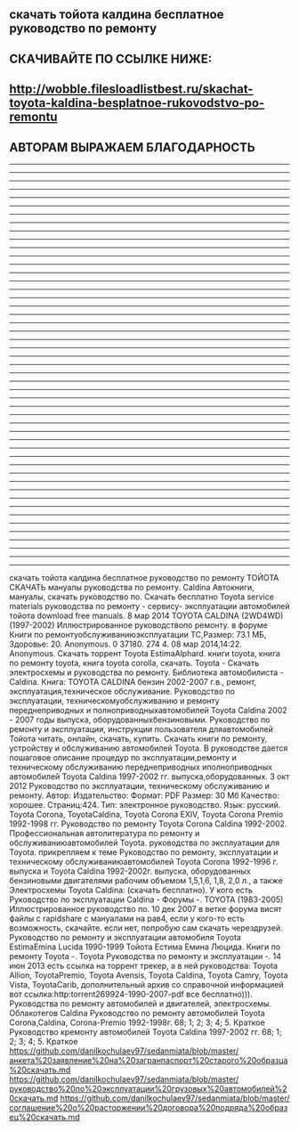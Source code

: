 скачать тойота калдина бесплатное руководство по ремонту
--------------------------------------------------
СКАЧИВАЙТЕ ПО ССЫЛКЕ НИЖЕ:
--------------------------------------------------
http://wobble.filesloadlistbest.ru/skachat-toyota-kaldina-besplatnoe-rukovodstvo-po-remontu
--------------------------------------------------
АВТОРАМ ВЫРАЖАЕМ БЛАГОДАРНОСТЬ
--------------------------------------------------
--------------------------------------------------
--------------------------------------------------
--------------------------------------------------
--------------------------------------------------
--------------------------------------------------
--------------------------------------------------
--------------------------------------------------
--------------------------------------------------
--------------------------------------------------
--------------------------------------------------
--------------------------------------------------
--------------------------------------------------
--------------------------------------------------
--------------------------------------------------
--------------------------------------------------
--------------------------------------------------
--------------------------------------------------
--------------------------------------------------
--------------------------------------------------
--------------------------------------------------
--------------------------------------------------
--------------------------------------------------
--------------------------------------------------
--------------------------------------------------
--------------------------------------------------
--------------------------------------------------
--------------------------------------------------
--------------------------------------------------
--------------------------------------------------
--------------------------------------------------
--------------------------------------------------
--------------------------------------------------
--------------------------------------------------
--------------------------------------------------
--------------------------------------------------
--------------------------------------------------
--------------------------------------------------
--------------------------------------------------
--------------------------------------------------
--------------------------------------------------
--------------------------------------------------
--------------------------------------------------
--------------------------------------------------
--------------------------------------------------
--------------------------------------------------
--------------------------------------------------
--------------------------------------------------
--------------------------------------------------
--------------------------------------------------
скачать тойота калдина бесплатное руководство по ремонту ТОЙОТА СКАЧАТЬ мануалы руководства по ремонту. Caldina  Автокниги, мануалы, скачать руководство по. Скачать бесплатно Toyota service materials руководства по ремонту - сервису- эксплуатации автомобилей тойота download free manuals. 8 мар 2014  TOYOTA CALDINA (2WD4WD)(1997-2002) Иллюстрированное руководствопо ремонту. в форуме Книги по ремонтуобслуживаниюэксплуатации ТС,Размер: 73.1 МБ, Здоровье: 20. Anonymous. 0 37180. 274 4. 08 мар 2014,14:22. Anonymous. Скачать торрент Toyota EstimaAlphard. книги toyota, книга по ремонту toyota, книга toyota corolla, скачать. Toyota - Скачать электросхемы и руководства по ремонту. Библиотека автомобилиста - Caldina. Книга: TOYOTA CALDINA бензин 2002-2007 г.в., ремонт, эксплуатация,техническое обслуживание. Руководство по эксплуатации, техническомуобслуживанию и ремонту переднеприводных и полноприводныхавтомобилей Toyota Caldina 2002 - 2007 годы выпуска, оборудованныхбензиновыми. Руководство по ремонту и эксплуатации, инструкции пользователя дляавтомобилей Тойота читать, онлайн, скачать, купить. Скачать книги по ремонту, устройству и обслуживанию автомобилей Toyota. В руководстве дается пошаговое описание процедур по эксплуатации,ремонту и техническому обслуживанию переднеприводных иполноприводных автомобилей Toyota Caldina 1997-2002 гг. выпуска,оборудованных. 3 окт 2012  Руководство по эксплуатации, техническому обслуживанию и ремонту. Автор: Издательство: Формат: PDF Размер: 30 Мб Качество: хорошее. Страниц:424. Тип: электронное руководство. Язык: русский. Toyota Corona, ToyotaCaldina, Toyota Corona EXIV, Toyota Corona Premio 1992-1998 гг. Руководство по ремонту Toyota Corona  Caldina 1992-2002. Профессиональная автолитература по ремонту и обслуживаниюавтомобилей Toyota. руководства по эксплуатации для Toyota. прикрепляем к теме
Руководство по ремонту, эксплуатации и техническому обслуживаниюавтомобилей Toyota Corona 1992-1996 г. выпуска и Toyota Caldina 1992-2002г. выпуска, оборудованных бензиновыми двигателями рабочим объемом 1,5,1,6, 1,8, 2,0 л., а также  Электросхемы Toyota Caldina: (скачать бесплатно). У кого есть Руководство по эксплуатации Caldina - Форумы -. TOYOTA (1983-2005) Иллюстрированное руководство по. 10 дек 2007  в ветке форума висят файлы с rapidshare с мануалами на рав4, если у кого-то есть возможность, скачайте. если нет, попробую сам скачать черездрузей.  Руководство по ремонту и эксплуатации автомобиля Toyota EstimaEmina Lucida 1990-1999  Тойота Естима Емина Люцида. Книги по ремонту Toyota -. Toyota Руководства по ремонту и эксплуатации -. 14 июн 2013  есть ссылка на торрент трекер, а в ней руководства: Toyota Allion, ToyotaPremio, Toyota Avensis, Toyota Caldina, Toyota Camry, Toyota Vista, ToyotaCarib,   дополнительный архив со справочной информацией вот ссылка:http:torrent269924-1990-2007-pdf все бесплатно))). Руководства по ремонту автомобилей и двигателей, электросхемы.  Облакотегов  Caldina  Руководство по ремонту автомобилей Toyota Corona,Caldina, Corona-Premio 1992-1998г. 68; 1; 2; 3; 4; 5. Краткое  Руководство кремонту автомобилей Toyota Caldina 1997-2002 гг. 68; 1; 2; 3; 4; 5. Краткое
https://github.com/danilkochulaev97/sedanmiata/blob/master/анкета%20заявление%20на%20загранпаспорт%20старого%20образца%20скачать.md
https://github.com/danilkochulaev97/sedanmiata/blob/master/руководство%20по%20эксплуатации%20грузовых%20автомобилей%20скачать.md
https://github.com/danilkochulaev97/sedanmiata/blob/master/соглашение%20о%20расторжении%20договора%20подряда%20образец%20скачать.md
